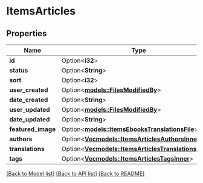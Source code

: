 # ItemsArticles

## Properties

Name | Type | Description | Notes
------------ | ------------- | ------------- | -------------
**id** | Option<**i32**> |  | [optional]
**status** | Option<**String**> |  | [optional]
**sort** | Option<**i32**> |  | [optional]
**user_created** | Option<[**models::FilesModifiedBy**](Files_modified_by.md)> |  | [optional]
**date_created** | Option<**String**> |  | [optional]
**user_updated** | Option<[**models::FilesModifiedBy**](Files_modified_by.md)> |  | [optional]
**date_updated** | Option<**String**> |  | [optional]
**featured_image** | Option<[**models::ItemsEbooksTranslationsFile**](ItemsEbooksTranslations_file.md)> |  | [optional]
**authors** | Option<[**Vec<models::ItemsArticlesAuthorsInner>**](ItemsArticles_authors_inner.md)> |  | [optional]
**translations** | Option<[**Vec<models::ItemsArticlesTranslationsInner>**](ItemsArticles_translations_inner.md)> |  | [optional]
**tags** | Option<[**Vec<models::ItemsArticlesTagsInner>**](ItemsArticles_tags_inner.md)> |  | [optional]

[[Back to Model list]](../README.md#documentation-for-models) [[Back to API list]](../README.md#documentation-for-api-endpoints) [[Back to README]](../README.md)


